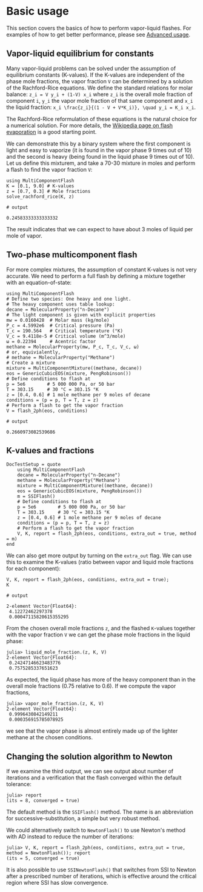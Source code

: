 # Basic usage

This section covers the basics of how to perform vapor-liquid flashes. For examples of how to get better performance, please see [Advanced usage](@ref).

## Vapor-liquid equilibrium for constants

Many vapor-liquid problems can be solved under the assumption of equilibrium constants (K-values). If the K-values are independent of the phase mole fractions, the vapor fraction ``V`` can be determined by a solution of the Rachford-Rice equations. We define the standard relations for molar balance:
`` z_i = V y_i + (1-V) x_i ``
where `` z_i `` is the overall mole fraction of component ``i``, ``y_i`` the vapor mole fraction of that same component and ``x_i`` the liquid fraction:
``x_i \frac{z_i}{(1 - V + V*K_i)}, \quad y_i = K_i x_i``.

The Rachford-Rice reformulation of these equations is the natural choice for a numerical solution. For more details, the [Wikipedia page on flash evaporation](https://en.wikipedia.org/wiki/Flash_evaporation) is a good starting point.

We can demonstrate this by a binary system where the first component is light and easy to vaporize (it is found in the vapor phase 9 times out of 10) and the second is heavy (being found in the liquid phase 9 times out of 10). Let us define this mixturem, and take a 70-30 mixture in moles and perform a flash to find the vapor fraction ``V``:

```jldoctest
using MultiComponentFlash
K = [0.1, 9.0] # K-values
z = [0.7, 0.3] # Mole fractions
solve_rachford_rice(K, z)

# output

0.24583333333333332
```

The result indicates that we can expect to have about 3 moles of liquid per mole of vapor.

## Two-phase multicomponent flash

For more complex mixtures, the assumption of constant K-values is not very accurate. We need to perform a full flash by defining a mixture together with an equation-of-state:

```jldoctest
using MultiComponentFlash
# Define two species: One heavy and one light.
# The heavy component uses table lookup:
decane = MolecularProperty("n-Decane")
# The light component is given with explicit properties
mw = 0.0160428  # Molar mass (kg/mole)
P_c = 4.5992e6  # Critical pressure (Pa)
T_c = 190.564   # Critical temperature (°K)
V_c = 9.4118e-5 # Critical volume (m^3/mole)
ω = 0.22394     # Acentric factor
methane = MolecularProperty(mw, P_c, T_c, V_c, ω)
# or, equivialently,
# methane = MolecularProperty("Methane")
# Create a mixture
mixture = MultiComponentMixture((methane, decane))
eos = GenericCubicEOS(mixture, PengRobinson())
# Define conditions to flash at
p = 5e6        # 5 000 000 Pa, or 50 bar
T = 303.15     # 30 °C = 303.15 °K
z = [0.4, 0.6] # 1 mole methane per 9 moles of decane
conditions = (p = p, T = T, z = z)
# Perform a flash to get the vapor fraction
V = flash_2ph(eos, conditions)

# output

0.2660973082539686
```

## K-values and fractions

```@meta
DocTestSetup = quote
    using MultiComponentFlash
    decane = MolecularProperty("n-Decane")
    methane = MolecularProperty("Methane")
    mixture = MultiComponentMixture((methane, decane))
    eos = GenericCubicEOS(mixture, PengRobinson())
    m = SSIFlash()
    # Define conditions to flash at
    p = 5e6        # 5 000 000 Pa, or 50 bar
    T = 303.15     # 30 °C = 303.15 °K
    z = [0.4, 0.6] # 1 mole methane per 9 moles of decane
    conditions = (p = p, T = T, z = z)
    # Perform a flash to get the vapor fraction
    V, K, report = flash_2ph(eos, conditions, extra_out = true, method = m)
end
```

We can also get more output by turning on the `extra_out` flag. We can use this to examine the K-values (ratio between vapor and liquid mole fractions for each component):

```jldoctest
V, K, report = flash_2ph(eos, conditions, extra_out = true);
K

# output

2-element Vector{Float64}:
 4.12272462297378
 0.00047115820615355295
```

From the chosen overall mole fractions `z`, and the flashed `K`-values together with the vapor fraction `V` we can get the phase mole fractions in the liquid phase:

```jldoctest
julia> liquid_mole_fraction.(z, K, V)
2-element Vector{Float64}:
 0.24247146623483776
 0.7575285337651623
```

As expected, the liquid phase has more of the heavy component than in the overall mole fractions (0.75 relative to 0.6). If we compute the vapor fractions,

```jldoctest
julia> vapor_mole_fraction.(z, K, V)
2-element Vector{Float64}:
 0.9996430842149211
 0.000356915785078925
```

we see that the vapor phase is almost entirely made up of the lighter methane at the chosen conditions.

## Changing the solution algorithm to Newton

If we examine the third output, we can see output about number of iterations and a verification that the flash converged within the default tolerance:

```jldoctest
julia> report
(its = 8, converged = true)
```

The default method is the `SSIFlash()` method. The name is an abbreviation for successive-substitution, a simple but very robust method.

We could alternatively switch to `NewtonFlash()` to use Newton's method with AD instead to reduce the number of iterations:

```jldoctest
julia> V, K, report = flash_2ph(eos, conditions, extra_out = true, method = NewtonFlash()); report
(its = 5, converged = true)
```

It is also possible to use `SSINewtonFlash()` that switches from SSI to Newton after a prescribed number of iterations, which is effective around the critical region where SSI has slow convergence.
